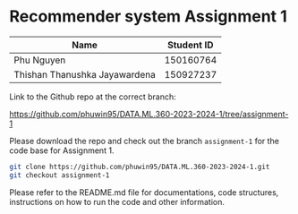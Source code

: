 # Recommender system Assignment 1
| Name | Student ID |
| --- | --- |
| Phu Nguyen | 150160764 |
| Thishan Thanushka Jayawardena | 150927237 |

Link to the Github repo at the correct branch:

https://github.com/phuwin95/DATA.ML.360-2023-2024-1/tree/assignment-1

Please download the repo and check out the branch `assignment-1` for the code base for Assignment 1.

``` bash
git clone https://github.com/phuwin95/DATA.ML.360-2023-2024-1.git
git checkout assignment-1 
```

Please refer to the README.md file for documentations, code structures, instructions on how to run the code and other information.